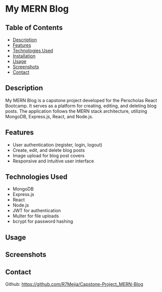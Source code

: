 # My MERN Blog

## Table of Contents
- [Description](#description)
- [Features](#features)
- [Technologies Used](#technologies-used)
- [Installation](#installation)
- [Usage](#usage)
- [Screenshots](#screenshots)
- [Contact](#contact)

## Description
My MERN Blog is a capstone project developed for the Perscholas React Bootcamp. It serves as a platform for creating, editing, and deleting blog posts. The application follows the MERN stack architecture, utilizing MongoDB, Express.js, React, and Node.js.

## Features
- User authentication (register, login, logout)
- Create, edit, and delete blog posts
- Image upload for blog post covers
- Responsive and intuitive user interface

## Technologies Used
- MongoDB
- Express.js
- React
- Node.js
- JWT for authentication
- Multer for file uploads
- bcrypt for password hashing

## Usage

## Screenshots

## Contact
Github: https://github.com/R7Mejia/Capstone-Project_MERN-Blog
